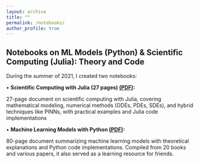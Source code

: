 ```yaml
---
layout: archive
title: ""
permalink: /notebooks/
author_profile: true
---
```



## Notebooks on ML Models (Python) & Scientific Computing (Julia): Theory and Code


During the summer of 2021, I created two notebooks:

•	**Scientific Computing with Julia (27 pages) [(PDF)](https://o2-ch4.github.io/files/Julia_Notebooks.pdf):**

27-page document on scientific computing with Julia, covering mathematical modeling, numerical methods (ODEs, PDEs, SDEs), and hybrid techniques like PINNs, with practical examples and Julia code implementations


•	**Machine Learning Models with Python [(PDF)](https://o2-ch4.github.io/files/ML_Notebooks.pdf):**

80-page document summarizing machine learning models with theoretical explanations and Python code implementations. Compiled from 20 books and various papers, it also served as a learning resource for friends.
